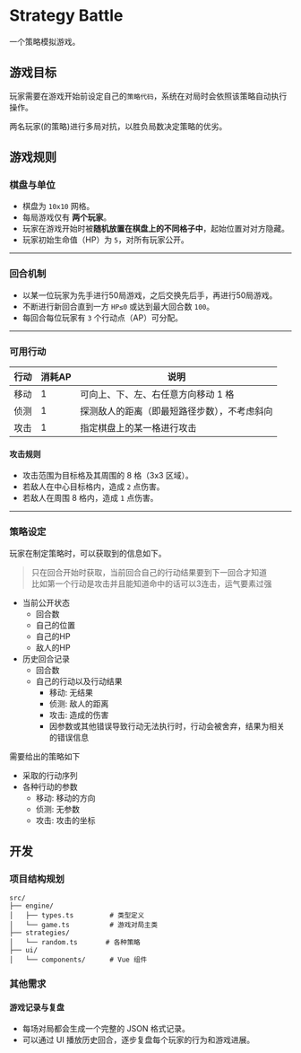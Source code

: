 # Strategy Battle

一个策略模拟游戏。

## 游戏目标

玩家需要在游戏开始前设定自己的`策略代码`，系统在对局时会依照该策略自动执行操作。

两名玩家(的策略)进行多局对抗，以胜负局数决定策略的优劣。

## 游戏规则

### 棋盘与单位

- 棋盘为 `10x10` 网格。
- 每局游戏仅有 **两个玩家**。
- 玩家在游戏开始时被**随机放置在棋盘上的不同格子中**，起始位置对对方隐藏。
- 玩家初始生命值（HP）为 `5`，对所有玩家公开。

---

### 回合机制

- 以某一位玩家为先手进行50局游戏，之后交换先后手，再进行50局游戏。
- 不断进行新回合直到一方 `HP≤0` 或达到最大回合数 `100`。
- 每回合每位玩家有 `3` 个行动点（AP）可分配。

---

### 可用行动

| 行动 | 消耗AP | 说明                                         |
| ---- | ------ | -------------------------------------------- |
| 移动 | 1      | 可向上、下、左、右任意方向移动 1 格          |
| 侦测 | 1      | 探测敌人的距离（即最短路径步数），不考虑斜向 |
| 攻击 | 1      | 指定棋盘上的某一格进行攻击                   |

#### 攻击规则

- 攻击范围为目标格及其周围的 8 格（3x3 区域）。
- 若敌人在中心目标格内，造成 `2` 点伤害。
- 若敌人在周围 8 格内，造成 `1` 点伤害。

---

### 策略设定

玩家在制定策略时，可以获取到的信息如下。

> 只在回合开始时获取，当前回合自己的行动结果要到下一回合才知道  
> 比如第一个行动是攻击并且能知道命中的话可以3连击，运气要素过强

- 当前公开状态
  - 回合数
  - 自己的位置
  - 自己的HP
  - 敌人的HP
- 历史回合记录
  - 回合数
  - 自己的行动以及行动结果
    - 移动: 无结果
    - 侦测: 敌人的距离
    - 攻击: 造成的伤害
    - 因参数或其他错误导致行动无法执行时，行动会被舍弃，结果为相关的错误信息

需要给出的策略如下

- 采取的行动序列
- 各种行动的参数
  - 移动: 移动的方向
  - 侦测: 无参数
  - 攻击: 攻击的坐标

## 开发

### 项目结构规划

```
src/
├── engine/
│   ├── types.ts         # 类型定义
│   └── game.ts          # 游戏对局主类
├── strategies/
│   └── random.ts       # 各种策略
├── ui/
│   └── components/      # Vue 组件
```

### 其他需求

#### 游戏记录与复盘

- 每场对局都会生成一个完整的 JSON 格式记录。
- 可以通过 UI 播放历史回合，逐步复盘每个玩家的行为和游戏进展。
